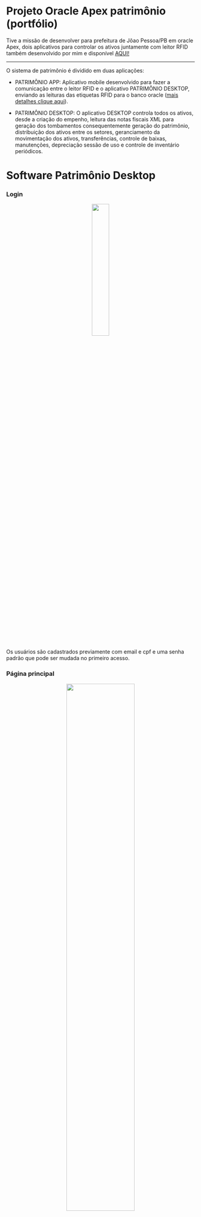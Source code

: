 # Projeto Oracle Apex patrimônio (portfólio)

Tive a missão de desenvolver para prefeitura de Jõao Pessoa/PB em oracle Apex, dois aplicativos para controlar os ativos juntamente com leitor RFID também desenvolvido por mim e
disponível [AQUI!](https://github.com/dev-daniel-amorim/RFID_UHF/blob/main/README.md)

***
O sistema de patrimônio é dividido em duas aplicações:
- PATRIMÕNIO APP: Aplicativo mobile desenvolvido para fazer a comunicação entre o leitor RFID e o aplicativo PATRIMÔNIO DESKTOP, enviando as leituras das etiquetas 
RFID para o banco oracle ([mais detalhes clique aqui](https://github.com/dev-daniel-amorim/RFID_UHF/blob/main/README.md)).

- PATRIMÔNIO DESKTOP: O aplicativo DESKTOP controla todos os ativos, desde a criação do empenho, leitura das notas fiscais XML para geração dos tombamentos consequentemente
geração do patrimônio, distribuição dos ativos entre os setores, geranciamento da movimentação dos ativos, transferências, controle de baixas, manutenções, depreciação sessão de uso
e controle de inventário periódicos.

# Software Patrimônio Desktop
### Login

<p align="center">
  <img src="https://github.com/user-attachments/assets/c3cdfe6a-9c7d-4a65-8ccc-0208bf8b769a" width="30%" />
</p>
Os usuários são cadastrados previamente com email e cpf e uma senha padrão que pode ser mudada no primeiro acesso.

### Página principal
<p align="center">
  <img src="https://github.com/user-attachments/assets/ab8bd39f-0486-447d-ba9f-31f7dac9e112" width="60%" />
</p>


### Menu da página principal
<p align="center">
  <img src="https://github.com/user-attachments/assets/47507ae9-75cd-4862-bca0-de5274be46ce" width="60%" />
</p>



<hr>
[<< Voltar para página inicial](https://github.com/dev-daniel-amorim)

